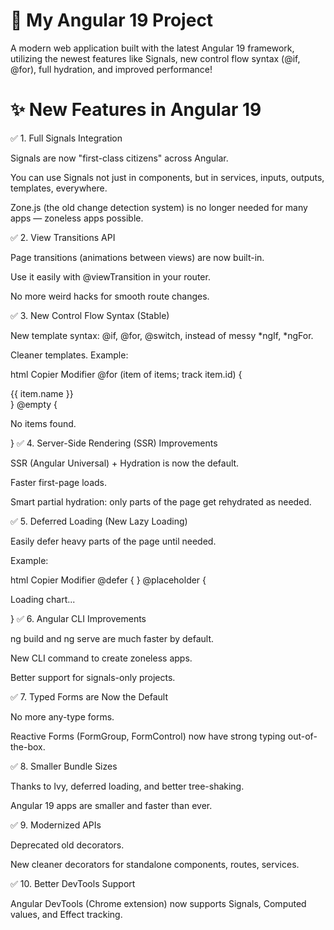 # 🚀 My Angular 19 Project

A modern web application built with the latest Angular 19 framework, utilizing the newest features like Signals, new control flow syntax (@if, @for), full hydration, and improved performance!

 # ✨  New Features in Angular 19
✅ 1. Full Signals Integration

Signals are now "first-class citizens" across Angular.

You can use Signals not just in components, but in services, inputs, outputs, templates, everywhere.

Zone.js (the old change detection system) is no longer needed for many apps — zoneless apps possible.

✅ 2. View Transitions API

Page transitions (animations between views) are now built-in.

Use it easily with @viewTransition in your router.

No more weird hacks for smooth route changes.

✅ 3. New Control Flow Syntax (Stable)

New template syntax: @if, @for, @switch, instead of messy *ngIf, *ngFor.

Cleaner templates. Example:

html
Copier
Modifier
@for (item of items; track item.id) {
  <div>{{ item.name }}</div>
} @empty {
  <p>No items found.</p>
}
✅ 4. Server-Side Rendering (SSR) Improvements

SSR (Angular Universal) + Hydration is now the default.

Faster first-page loads.

Smart partial hydration: only parts of the page get rehydrated as needed.

✅ 5. Deferred Loading (New Lazy Loading)

Easily defer heavy parts of the page until needed.

Example:

html
Copier
Modifier
@defer {
  <app-heavy-chart></app-heavy-chart>
} @placeholder {
  <p>Loading chart...</p>
}
✅ 6. Angular CLI Improvements

ng build and ng serve are much faster by default.

New CLI command to create zoneless apps.

Better support for signals-only projects.

✅ 7. Typed Forms are Now the Default

No more any-type forms.

Reactive Forms (FormGroup, FormControl) now have strong typing out-of-the-box.

✅ 8. Smaller Bundle Sizes

Thanks to Ivy, deferred loading, and better tree-shaking.

Angular 19 apps are smaller and faster than ever.

✅ 9. Modernized APIs

Deprecated old decorators.

New cleaner decorators for standalone components, routes, services.

✅ 10. Better DevTools Support

Angular DevTools (Chrome extension) now supports Signals, Computed values, and Effect tracking.
